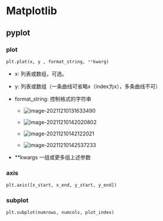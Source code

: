# Matplotlib
## pyplot
### plot
```python
plt.plot(x, y , format_string, **kwarg)
```
* x:  列表或数组，可选。

* y: 列表或数组（一条曲线可省略x（index为x），多条曲线不可）

* format_string: 控制格式的字符串 
  
  * ![image-20211210131633490](https://cdn.jsdelivr.net/gh/BioJokar/PicGo@main/img/image-20211210131633490.png)
  
  * ![image-20211210142020802](https://cdn.jsdelivr.net/gh/BioJokar/PicGo@main/img/202112101420873.png)
  * ![image-20211210142122021](https://cdn.jsdelivr.net/gh/BioJokar/PicGo@main/img/202112101421195.png)
  * ![image-20211210142537233](https://cdn.jsdelivr.net/gh/BioJokar/PicGo@main/img/202112101425587.png)
  
* **kwargs 一组或更多组上述参数

### axis
```python
plt.axis([x_start, x_end, y_start, y_end])
```

### subplot

```python
plt.subplot(numrows, numcols, plot_index)
```

